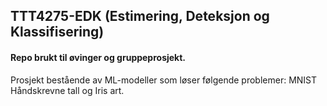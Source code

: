 ## TTT4275-EDK (Estimering, Deteksjon og Klassifisering)

#### Repo brukt til øvinger og gruppeprosjekt. 

Prosjekt bestående av ML-modeller som løser følgende problemer: MNIST Håndskrevne tall og Iris art. 
